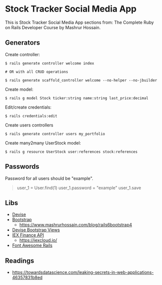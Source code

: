 # Stock Tracker Social Media App

This is Stock Tracker Social Media App sections from: The Complete Ruby on Rails Developer Course by Mashrur Hossain.

## Generators

Create controller:

```
$ rails generate controller welcome index

# OR with all CRUD operations

$ rails generate scaffold_controller welcome --no-helper --no-jbuilder
```

Create model:

```
$ rails g model Stock ticker:string name:string last_price:decimal
```

Edit/create credentials:

```
$ rails credentials:edit
```

Create users controllers

```
$ rails generate controller users my_portfolio
```

Create many2many UserStock model:

```
$ rails g resource UserStock user:references stock:references
```

## Passwords

Password for all users should be "example".

> user_1 = User.find(1)
> user_1.password = "example"
> user_1.save

## Libs

- [Devise](https://github.com/heartcombo/devise#starting-with-rails)
- [Bootstrap](https://getbootstrap.com/)
  - https://www.mashrurhossain.com/blog/rails6bootstrap4
- [Devise Bootstrap Views](https://github.com/hisea/devise-bootstrap-views)
- [IEX Finance API](https://github.com/dblock/iex-ruby-client)
  - https://iexcloud.io/
- [Font Awesome Rails](https://github.com/bokmann/font-awesome-rails)

## Readings

- https://towardsdatascience.com/leaking-secrets-in-web-applications-46357831b8ed
